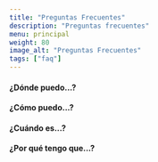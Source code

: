```yaml
---
title: "Preguntas Frecuentes"
description: "Preguntas frecuentes"
menu: principal
weight: 80
image_alt: "Preguntas Frecuentes"
tags: ["faq"]
---
```

#### ¿Dónde puedo...?
#### ¿Cómo puedo...?
#### ¿Cuándo es...?
#### ¿Por qué tengo que...?

